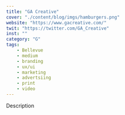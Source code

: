 ```yaml
---
title: "GA Creative"
cover: "./content/blog/imgs/hamburgers.png"
website: "https://www.gacreative.com/"
twit: "https://twitter.com/GA_Creative"
inst: ""
category: "G"
tags:
    - Bellevue
    - medium
    - branding
    - ux/ui
    - marketing
    - advertsiing
    - print
    - video
---
```


Description
